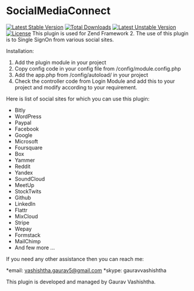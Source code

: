# SocialMediaConnect

[![Latest Stable Version](https://poser.pugx.org/gaurav57/socialconnect/v/stable)](https://packagist.org/packages/gaurav57/socialconnect)
[![Total Downloads](https://poser.pugx.org/gaurav57/socialconnect/downloads)](https://packagist.org/packages/gaurav57/socialconnect)
[![Latest Unstable Version](https://poser.pugx.org/gaurav57/socialconnect/v/unstable)](https://packagist.org/packages/gaurav57/socialconnect)
[![License](https://poser.pugx.org/gaurav57/socialconnect/license)](https://packagist.org/packages/gaurav57/socialconnect)
This plugin is used for Zend Framework 2. The use of this plugin is to Single SignOn from various social sites.

Installation:
 1. Add the plugin module in your project
 2. Copy config code in your config file from /config/module.config.php
 3. Add the app.php from /config/autoload/ in your project
 4. Check the controller code from Login Module and add this to your project and modify according to your requirement.

Here is list of social sites for which you can use this plugin:

- Bitly
- WordPress
- Paypal
- Facebook
- Google
- Microsoft
- Foursquare
- Box
- Yammer
- Reddit
- Yandex
- SoundCloud
- MeetUp
- StockTwits
- Github
- LinkedIn
- Flattr
- MixCloud
- Stripe
- Wepay
- Formstack
- MailChimp
- And few more ...

If you need any other assistance then you can reach me:

*email: vashishtha.gaurav5@gmail.com
*skype: gauravvashishtha

This plugin is developed and managed by Gaurav Vashishtha.
